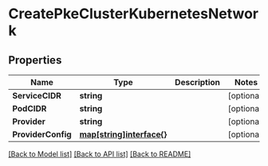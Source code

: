 # CreatePkeClusterKubernetesNetwork

## Properties

Name | Type | Description | Notes
------------ | ------------- | ------------- | -------------
**ServiceCIDR** | **string** |  | [optional] 
**PodCIDR** | **string** |  | [optional] 
**Provider** | **string** |  | [optional] 
**ProviderConfig** | [**map[string]interface{}**](.md) |  | [optional] 

[[Back to Model list]](../README.md#documentation-for-models) [[Back to API list]](../README.md#documentation-for-api-endpoints) [[Back to README]](../README.md)


